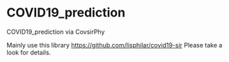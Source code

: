 # COVID19_prediction
COVID19_prediction via CovsirPhy

Mainly use this library
https://github.com/lisphilar/covid19-sir
Please take a look for details.
